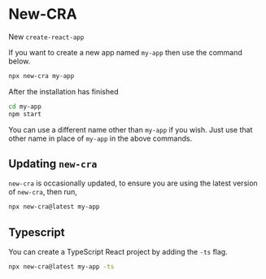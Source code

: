 # New-CRA

New `create-react-app`

If you want to create a new app named `my-app` then use the command below.

```bash
npx new-cra my-app
```

After the installation has finished

```bash
cd my-app
npm start
```

You can use a different name other than `my-app` if you wish. Just use that other name in place of `my-app` in the above commands.

## Updating `new-cra`

`new-cra` is occasionally updated, to ensure you are using the latest version of `new-cra`, then run,

```bash
npx new-cra@latest my-app
```

## Typescript

You can create a TypeScript React project by adding the `-ts` flag.

```bash
npx new-cra@latest my-app -ts
```
